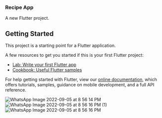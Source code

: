 ### Recipe App
A new Flutter project.

## Getting Started

This project is a starting point for a Flutter application.

A few resources to get you started if this is your first Flutter project:

- [Lab: Write your first Flutter app](https://flutter.dev/docs/get-started/codelab)
- [Cookbook: Useful Flutter samples](https://flutter.dev/docs/cookbook)

For help getting started with Flutter, view our
[online documentation](https://flutter.dev/docs), which offers tutorials,
samples, guidance on mobile development, and a full API reference.

![WhatsApp Image 2022-09-05 at 8 56 14 PM](https://user-images.githubusercontent.com/96712615/189843115-1aa42ad9-c9f4-44a7-a1f9-ac7e08ec0030.jpeg)
![WhatsApp Image 2022-09-05 at 8 56 16 PM (1)](https://user-images.githubusercontent.com/96712615/189843130-9296b910-a507-4996-bb95-336b637acac7.jpeg)
![WhatsApp Image 2022-09-05 at 8 56 16 PM](https://user-images.githubusercontent.com/96712615/189843137-be347096-23f9-45fa-b783-17606d965195.jpeg)
